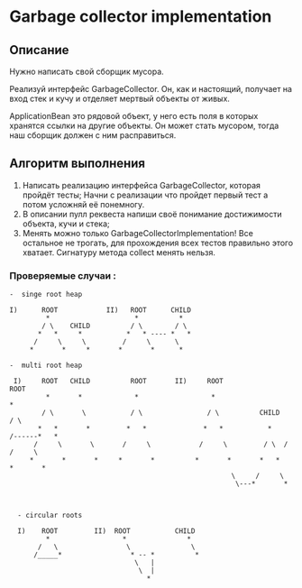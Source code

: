 # Garbage collector implementation

## Описание

Нужно написать свой сборщик мусора.

Реализуй интерфейс GarbageCollector. Он, как и настоящий, получает на вход стек и кучу и отделяет мертвый объекты от живых.

ApplicationBean это рядовой объект, у него есть поля в которых хранятся ссылки на другие объекты. Он может стать мусором, тогда наш сборщик должен с ним расправиться.

## Алгоритм выполнения

1. Написать реализацию интерфейса GarbageCollector, которая пройдёт тесты; Начни с реализации что пройдет первый тест а потом усложняй её понемногу.
2. В описании пулл реквеста напиши своё понимание достижимости объекта, кучи и стека;
3. Менять можно только GarbageCollectorImplementation! Все остальное не трогать, для прохождения всех тестов правильно этого хватает. Сигнатуру метода collect менять нельзя.

### Проверяемые случаи :
```
-  singe root heap

I)      ROOT            II)   ROOT      CHILD  
         *                     *          *
        / \    CHILD          / \        / \
       *   *     *           *   * ---- *   *
      /     \     \         /     \      \
     *       *     *       *       *      *

-  multi root heap

 I)     ROOT   CHILD          ROOT       II)     ROOT                        ROOT
         *       *             *                  *                           *
        / \       \           / \                / \          CHILD          / \
       *   *       *         *   *              *   *           *    /------*   *
      /     \       \       /     \            /     \         / \  /      /     \
     *       *       *     *       *          *       *       *   *       *       *  
                                                       \     /     \
                                                        \---*       *
                                                        
                                                        
                                                        
  - circular roots
                                                        
  I)    ROOT         II)  ROOT           CHILD    
         *                  *               *
       /   \                 \               \
      /_____*                 * -- *          *
                               \   | 
                                \  |          
                                  *      
```

